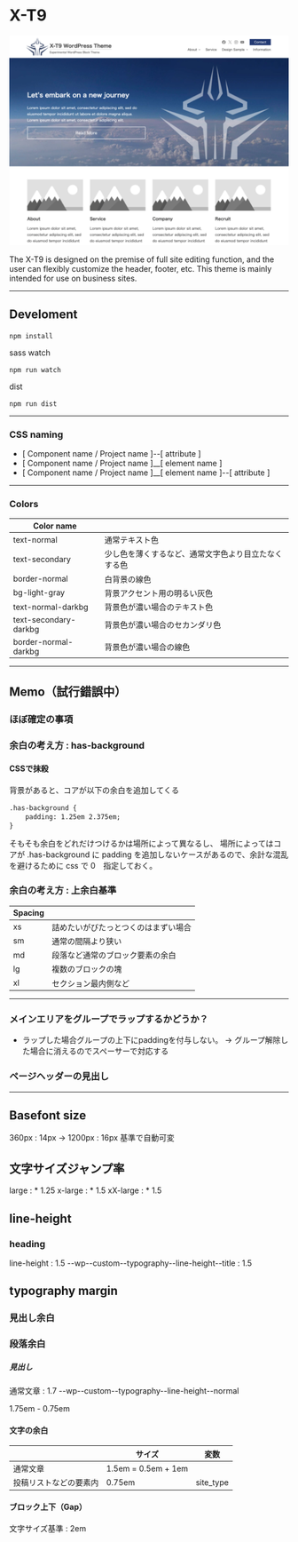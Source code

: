 # X-T9

![100%](https://raw.githubusercontent.com/vektor-inc/x-t9/master/screenshot.png)

The X-T9 is designed on the premise of full site editing function, and the user can flexibly customize the header, footer, etc. This theme is mainly intended for use on business sites.

---

## Develoment

```
npm install
```

sass watch
```
npm run watch
```

dist
```
npm run dist
```

---

### CSS naming

* [ Component name / Project name ]--[ attribute ]
* [ Component name / Project name ]__[ element name ]
* [ Component name / Project name ]__[ element name ]--[ attribute ]


---

### Colors

| Color name |  |
|-| ------------- |
| text-normal | 通常テキスト色 |
| text-secondary | 少し色を薄くするなど、通常文字色より目立たなくする色 |
| border-normal | 白背景の線色  |
| bg-light-gray | 背景アクセント用の明るい灰色 |
| text-normal-darkbg | 背景色が濃い場合のテキスト色 |
| text-secondary-darkbg | 背景色が濃い場合のセカンダリ色 |
| border-normal-darkbg | 背景色が濃い場合の線色 |

---
## Memo（試行錯誤中）

### ほぼ確定の事項

### 余白の考え方 : has-background

#### CSSで抹殺

背景があると、コアが以下の余白を追加してくる

```
.has-background {
	padding: 1.25em 2.375em;
}
```

そもそも余白をどれだけつけるかは場所によって異なるし、
場所によってはコアが .has-background に padding を追加しないケースがあるので、余計な混乱を避けるために css で 0　指定しておく。

### 余白の考え方 : 上余白基準


| Spacing |  |
|-| ------------- |
| xs | 詰めたいがびたっとつくのはまずい場合  |
| sm | 通常の間隔より狭い  |
| md | 段落など通常のブロック要素の余白 |
| lg | 複数のブロックの塊 |
| xl | セクション最内側など |

---

### メインエリアをグループでラップするかどうか？

* ラップした場合グループの上下にpaddingを付与しない。
  → グループ解除した場合に消えるのでスペーサーで対応する

### ページヘッダーの見出し

---
## Basefont size

360px : 14px -> 1200px : 16px 基準で自動可変
## 文字サイズジャンプ率

large : * 1.25
x-large : * 1.5
xX-large : * 1.5

## line-height

### heading

line-height : 1.5 
--wp--custom--typography--line-height--title : 1.5



## typography margin

### 見出し余白
### 段落余白
##### 見出し


通常文章 : 1.7
--wp--custom--typography--line-height--normal

 1.75em - 0.75em
#### 文字の余白

| | サイズ | 変数 |
|-| ------------- | ------------- |
| 通常文章 | 1.5em = 0.5em + 1em  |   |
| 投稿リストなどの要素内 | 0.75em  | site_type  |

#### ブロック上下（Gap）

文字サイズ基準 : 2em
